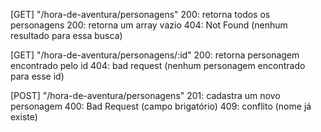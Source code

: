 [GET] "/hora-de-aventura/personagens"
200: retorna todos os personagens
200: retorna um array vazio
404: Not Found (nenhum resultado para essa busca)

[GET] "/hora-de-aventura/personagens/:id"
200: retorna personagem encontrado pelo id
404: bad request (nenhum personagem encontrado para esse id)

[POST] "/hora-de-aventura/personagens"
201: cadastra um novo personagem
400: Bad Request (campo brigatório)
409: conflito (nome já existe)

